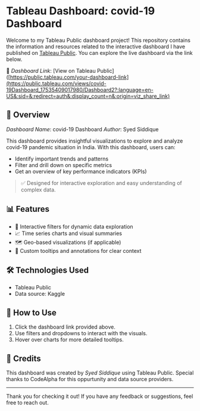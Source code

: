 # Tableau Dashboard: covid-19 Dashboard

Welcome to my Tableau Public dashboard project! This repository contains the information and resources related to the interactive dashboard I have published on [Tableau Public](https://public.tableau.com/). You can explore the live dashboard via the link below.

🔗 *Dashboard Link*: [View on Tableau Public]([https://public.tableau.com/your-dashboard-link](https://public.tableau.com/views/covid-19Dashboard_17535409017980/Dashboard2?:language=en-US&:sid=&:redirect=auth&:display_count=n&:origin=viz_share_link)

## 🧾 Overview

*Dashboard Name*: covid-19 Dashboard 
*Author*: Syed Siddique

This dashboard provides insightful visualizations to explore and analyze covid-19 pandemic situation in India. With this dashboard, users can:

- Identify important trends and patterns
- Filter and drill down on specific metrics
- Get an overview of key performance indicators (KPIs)

> ✅ Designed for interactive exploration and easy understanding of complex data.

## 📊 Features

- 🚀 Interactive filters for dynamic data exploration
- 📈 Time series charts and visual summaries
- 🗺 Geo-based visualizations (if applicable)
- 📌 Custom tooltips and annotations for clear context

## 🛠 Technologies Used

- Tableau Public
- Data source: Kaggle

## 📝 How to Use

1. Click the dashboard link provided above.
2. Use filters and dropdowns to interact with the visuals.
3. Hover over charts for more detailed tooltips.

## 🌟 Credits

This dashboard was created by *Syed Siddique* using Tableau Public. Special thanks to CodeAlpha for this oppurtunity and data source providers.

---

Thank you for checking it out! If you have any feedback or suggestions, feel free to reach out.
